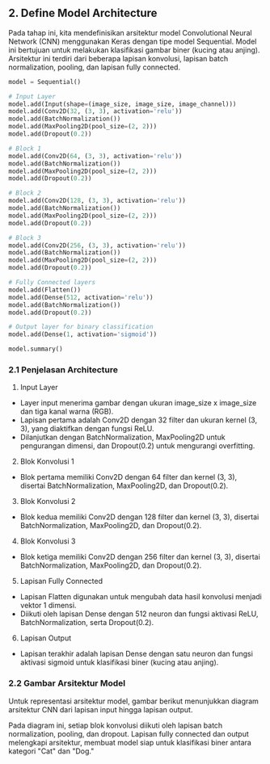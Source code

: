 ## **2. Define Model Architecture**
Pada tahap ini, kita mendefinisikan arsitektur model Convolutional Neural Network (CNN) menggunakan Keras dengan tipe model Sequential. Model ini bertujuan untuk melakukan klasifikasi gambar biner (kucing atau anjing). Arsitektur ini terdiri dari beberapa lapisan konvolusi, lapisan batch normalization, pooling, dan lapisan fully connected.
```python
model = Sequential()

# Input Layer
model.add(Input(shape=(image_size, image_size, image_channel)))
model.add(Conv2D(32, (3, 3), activation='relu'))
model.add(BatchNormalization())
model.add(MaxPooling2D(pool_size=(2, 2)))
model.add(Dropout(0.2))

# Block 1
model.add(Conv2D(64, (3, 3), activation='relu'))
model.add(BatchNormalization())
model.add(MaxPooling2D(pool_size=(2, 2)))
model.add(Dropout(0.2))

# Block 2
model.add(Conv2D(128, (3, 3), activation='relu'))
model.add(BatchNormalization())
model.add(MaxPooling2D(pool_size=(2, 2)))
model.add(Dropout(0.2))

# Block 3
model.add(Conv2D(256, (3, 3), activation='relu'))
model.add(BatchNormalization())
model.add(MaxPooling2D(pool_size=(2, 2)))
model.add(Dropout(0.2))

# Fully Connected layers
model.add(Flatten())
model.add(Dense(512, activation='relu'))
model.add(BatchNormalization())
model.add(Dropout(0.2))

# Output layer for binary classification
model.add(Dense(1, activation='sigmoid'))

model.summary()
```
### 2.1 Penjelasan Architecture
1. Input Layer
- Layer input menerima gambar dengan ukuran image_size x image_size dan tiga kanal warna (RGB).
- Lapisan pertama adalah Conv2D dengan 32 filter dan ukuran kernel (3, 3), yang diaktifkan dengan fungsi ReLU.
- Dilanjutkan dengan BatchNormalization, MaxPooling2D untuk pengurangan dimensi, dan Dropout(0.2) untuk mengurangi overfitting.
2. Blok Konvolusi 1
- Blok pertama memiliki Conv2D dengan 64 filter dan kernel (3, 3), disertai BatchNormalization, MaxPooling2D, dan Dropout(0.2).
3. Blok Konvolusi 2
- Blok kedua memiliki Conv2D dengan 128 filter dan kernel (3, 3), disertai BatchNormalization, MaxPooling2D, dan Dropout(0.2).
4. Blok Konvolusi 3
- Blok ketiga memiliki Conv2D dengan 256 filter dan kernel (3, 3), disertai BatchNormalization, MaxPooling2D, dan Dropout(0.2).
5. Lapisan Fully Connected
- Lapisan Flatten digunakan untuk mengubah data hasil konvolusi menjadi vektor 1 dimensi.
- Diikuti oleh lapisan Dense dengan 512 neuron dan fungsi aktivasi ReLU, BatchNormalization, serta Dropout(0.2).
6. Lapisan Output
- Lapisan terakhir adalah lapisan Dense dengan satu neuron dan fungsi aktivasi sigmoid untuk klasifikasi biner (kucing atau anjing).
### 2.2 Gambar Arsitektur Model
Untuk representasi arsitektur model, gambar berikut menunjukkan diagram arsitektur CNN dari lapisan input hingga lapisan output.


Pada diagram ini, setiap blok konvolusi diikuti oleh lapisan batch normalization, pooling, dan dropout. Lapisan fully connected dan output melengkapi arsitektur, membuat model siap untuk klasifikasi biner antara kategori "Cat" dan "Dog."

